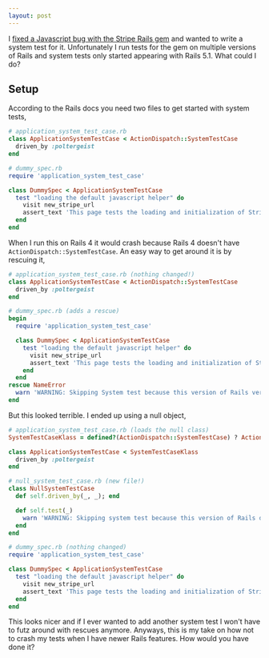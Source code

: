 ```yaml
---
layout: post
---
```


I [fixed a Javascript bug with the Stripe Rails gem](https://github.com/Everapps/stripe-rails/pull/73) and wanted to write a system test for it. Unfortunately I run tests for the gem on multiple versions of Rails and system tests only started appearing with Rails 5.1. What could I do?

## Setup
According to the Rails docs you need two files to get started with system tests,

```ruby
# application_system_test_case.rb
class ApplicationSystemTestCase < ActionDispatch::SystemTestCase
  driven_by :poltergeist
end

# dummy_spec.rb
require 'application_system_test_case'

class DummySpec < ApplicationSystemTestCase
  test "loading the default javascript helper" do
    visit new_stripe_url
    assert_text 'This page tests the loading and initialization of Stripe JS'
  end
end
```

When I run this on Rails 4 it would crash because Rails 4 doesn't have `ActionDispatch::SystemTestCase`. An easy way to get around it is by rescuing it,

```ruby
# application_system_test_case.rb (nothing changed!)
class ApplicationSystemTestCase < ActionDispatch::SystemTestCase
  driven_by :poltergeist
end

# dummy_spec.rb (adds a rescue)
begin
  require 'application_system_test_case'

  class DummySpec < ApplicationSystemTestCase
    test "loading the default javascript helper" do
      visit new_stripe_url
      assert_text 'This page tests the loading and initialization of Stripe JS'
    end
  end
rescue NameError
  warn 'WARNING: Skipping System test because this version of Rails version does not support it!'
end
```

But this looked terrible. I ended up using a null object,

```ruby
# application_system_test_case.rb (loads the null class)
SystemTestCaseKlass = defined?(ActionDispatch::SystemTestCase) ? ActionDispatch::SystemTestCase : NullSystemTestCase

class ApplicationSystemTestCase < SystemTestCaseKlass
  driven_by :poltergeist
end

# null_system_test_case.rb (new file!)
class NullSystemTestCase
  def self.driven_by(_, _); end

  def self.test(_)
    warn 'WARNING: Skipping system test because this version of Rails does not support it!'
  end
end

# dummy_spec.rb (nothing changed)
require 'application_system_test_case'

class DummySpec < ApplicationSystemTestCase
  test "loading the default javascript helper" do
    visit new_stripe_url
    assert_text 'This page tests the loading and initialization of Stripe JS'
  end
end
```

This looks nicer and if I ever wanted to add another system test I won't have to futz around with rescues anymore. Anyways, this is my take on how not to crash my tests when I have newer Rails features. How would you have done it?
